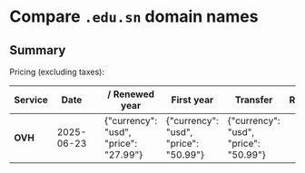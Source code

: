# Compare `.edu.sn` domain names

## Summary

Pricing (excluding taxes):

| Service | Date |  | / Renewed year | First year | Transfer | Restoration |
|--|--|--|--|--|--|--|
| **OVH** | 2025-06-23 |  | {"currency": "usd", "price": "27.99"} | {"currency": "usd", "price": "50.99"} | {"currency": "usd", "price": "50.99"} |  |

